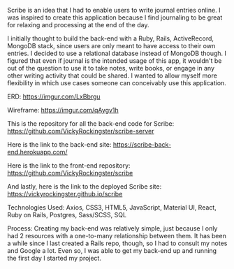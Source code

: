 Scribe is an idea that I had to enable users to write journal entries online. I
was inspired to create this application because I find journaling to be great
for relaxing and processing at the end of the day.

I initially thought to build the back-end with a Ruby, Rails, ActiveRecord,
MongoDB stack, since users are only meant to have access to their own entries.
I decided to use a relational database instead of MongoDB though. I figured that
even if journal is the intended usage of this app, it wouldn't be out of the
question to use it to take notes, write books, or engage in any other writing
activity that could be shared. I wanted to allow myself more flexibility in
which use cases someone can conceivably use this application.

ERD:
https://imgur.com/LxBbrgu

Wireframe:
https://imgur.com/qAygv1h

This is the repository for all the back-end code for Scribe:
https://github.com/VickyRockingster/scribe-server

Here is the link to the back-end site: https://scribe-back-end.herokuapp.com/

Here is the link to the front-end repository:
https://github.com/VickyRockingster/scribe

And lastly, here is the link to the deployed Scribe site:
https://vickyrockingster.github.io/scribe

Technologies Used:
Axios, CSS3, HTML5, JavaScript, Material UI, React, Ruby on Rails, Postgres,
Sass/SCSS, SQL

Process:
Creating my back-end was relatively simple, just because I only had 2 resources
with a one-to-many relationship between them. It has been a while since I last
created a Rails repo, though, so I had to consult my notes and Google a lot. Even
so, I was able to get my back-end up and running the first day I started my
project.
